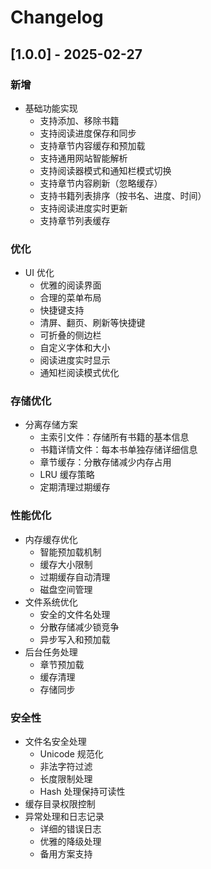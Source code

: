 # Changelog

## [1.0.0] - 2025-02-27

### 新增
- 基础功能实现
  - 支持添加、移除书籍
  - 支持阅读进度保存和同步
  - 支持章节内容缓存和预加载
  - 支持通用网站智能解析
  - 支持阅读器模式和通知栏模式切换
  - 支持章节内容刷新（忽略缓存）
  - 支持书籍列表排序（按书名、进度、时间）
  - 支持阅读进度实时更新
  - 支持章节列表缓存

### 优化
- UI 优化
  - 优雅的阅读界面
  - 合理的菜单布局
  - 快捷键支持
  - 清屏、翻页、刷新等快捷键
  - 可折叠的侧边栏
  - 自定义字体和大小
  - 阅读进度实时显示
  - 通知栏阅读模式优化

### 存储优化
- 分离存储方案
  - 主索引文件：存储所有书籍的基本信息
  - 书籍详情文件：每本书单独存储详细信息
  - 章节缓存：分散存储减少内存占用
  - LRU 缓存策略
  - 定期清理过期缓存

### 性能优化
- 内存缓存优化
  - 智能预加载机制
  - 缓存大小限制
  - 过期缓存自动清理
  - 磁盘空间管理
- 文件系统优化
  - 安全的文件名处理
  - 分散存储减少锁竞争
  - 异步写入和预加载
- 后台任务处理
  - 章节预加载
  - 缓存清理
  - 存储同步

### 安全性
- 文件名安全处理
  - Unicode 规范化
  - 非法字符过滤
  - 长度限制处理
  - Hash 处理保持可读性
- 缓存目录权限控制
- 异常处理和日志记录
  - 详细的错误日志
  - 优雅的降级处理
  - 备用方案支持 